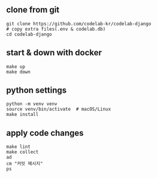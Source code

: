 ## clone from git
```shell
git clone https://github.com/codelab-kr/codelab-django
# copy extra files(.env & codelab.db)
cd codelab-django
```

## start & down with docker
```shell
make up
make down
```

## python settings
```shell
python -m venv venv
source venv/bin/activate  # macOS/Linux
make install
```

## apply code changes
```shell
make lint
make collect
ad
cm "커밋 메시지"
ps
```
